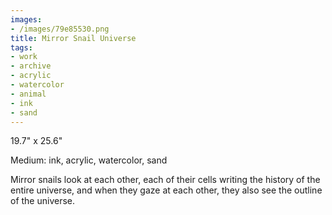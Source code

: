 ```yaml
---
images:
- /images/79e85530.png
title: Mirror Snail Universe
tags:
- work
- archive
- acrylic
- watercolor
- animal
- ink
- sand
---
```

19.7" x 25.6"

Medium: ink, acrylic, watercolor, sand

Mirror snails look at each other, each of their cells writing the history of the entire universe, and when they gaze at each other, they also see the outline of the universe.
